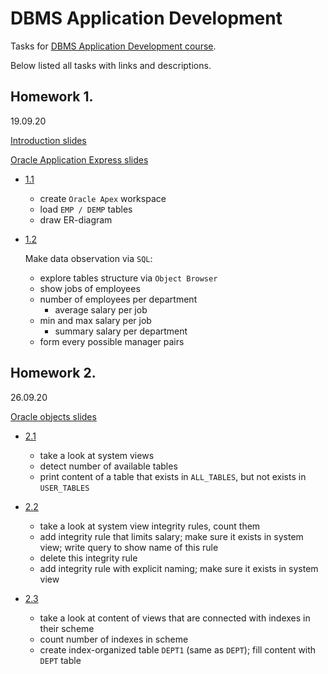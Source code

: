 # DBMS Application Development

Tasks for [DBMS Application Development course](slides/).

Below listed all tasks with links and descriptions.

## Homework 1. 
19.09.20

[Introduction slides](slides/01_Introduction.pdf)

[Oracle Application Express slides](slides/02_OracleApplicationExpress.pdf)

- [1.1](TablesObservation/ERD/ERD.pdf)

    - create `Oracle Apex` workspace
    - load `EMP / DEMP` tables
    - draw ER-diagram

- [1.2](TablesObservation/tables_observation.sql)

    Make data observation via `SQL`:
    - explore tables structure via `Object Browser`
    - show jobs of employees
    - number of employees per department
        - average salary per job
    - min and max salary per job
        - summary salary per department
    - form every possible manager pairs

## Homework 2. 
26.09.20

[Oracle objects slides](slides/03_OracleObjects.pdf)

- [2.1]()

    - take a look at system views
    - detect number of available tables
    - print content of a table that exists in `ALL_TABLES`, but not exists in `USER_TABLES`

- [2.2]()

    - take a look at system view integrity rules, count them
    - add integrity rule that limits salary; make sure it exists in system view; write query to show name of this rule
    - delete this integrity rule
    - add integrity rule with explicit naming; make sure it exists in system view

- [2.3]()

    - take a look at content of views that are connected with indexes in their scheme
    - count number of indexes in scheme
    - create index-organized table `DEPT1` (same as `DEPT`); fill content with `DEPT` table
